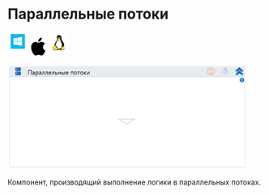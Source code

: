 # Параллельные потоки

![](<../../../.gitbook/assets/image (100) (1) (1) (1) (1) (1) (1) (302).png>)

![](<../../../.gitbook/assets/image (71).png>)

Компонент, производящий выполнение логики в параллельных потоках.
